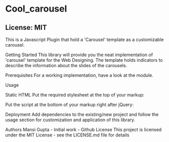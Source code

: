 # Cool_carousel

 ## License: MIT

This is a Javascript Plugin that hold a 'Carousel' template as a customizable carousel.


Getting Started
This library will provide you the neat implementation of 'carousel' template for the Web Designing. The template holds indicators to describe the information about the slides of the carousels.


Prerequisites
For a working implementation, have a look at the module.


Usage

Static HTML
Put the required stylesheet at the top of your markup:


<link rel="stylesheet" href="assets/bootstrap/css/bootstrap.min.css">
<link rel="stylesheet" href="assets/stylesheet/font-awesome.min.css">
<link rel="stylesheet" href="assets/stylesheet/carousel.css" />
<link rel="stylesheet" href="assets/stylesheet/main.css"/>


Put the script at the bottom of your markup right after jQuery:

 <script src="assets/js/jquery-3.2.1.min.js"></script>
 <script src="assets/bootstrap/js/bootstrap.min.js"></script>
 <script src="assets/js/carousel.js"></script>
 <script src="assets/js/modernizr.custom.79639.js"></script>



Deployment
Add dependencies to the existing/new project and follow the usage section for customization and application of this library.

Authors
Mansi Gupta - Initial work - Github
License
This project is licensed under the MIT License - see the LICENSE.md file for details
